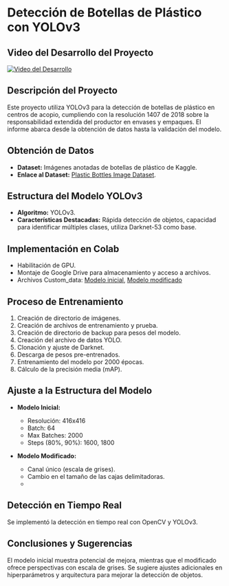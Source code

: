 # Detección de Botellas de Plástico con YOLOv3

## Video del Desarrollo del Proyecto
[![Video del Desarrollo](https://img.youtube.com/vi/ojxQuIABw4I/0.jpg)](https://www.youtube.com/watch?v=ojxQuIABw4I)

## Descripción del Proyecto
Este proyecto utiliza YOLOv3 para la detección de botellas de plástico en centros de acopio, cumpliendo con la resolución 1407 de 2018 sobre la responsabilidad extendida del productor en envases y empaques. El informe abarca desde la obtención de datos hasta la validación del modelo.

## Obtención de Datos
- **Dataset:** Imágenes anotadas de botellas de plástico de Kaggle.
- **Enlace al Dataset:** [Plastic Bottles Image Dataset](https://www.kaggle.com/datasets/siddharthkumarsah/plastic-bottles-image-dataset).

## Estructura del Modelo YOLOv3
- **Algoritmo:** YOLOv3.
- **Características Destacadas:** Rápida detección de objetos, capacidad para identificar múltiples clases, utiliza Darknet-53 como base.

## Implementación en Colab
- Habilitación de GPU.
- Montaje de Google Drive para almacenamiento y acceso a archivos.
- Archivos Custom_data: [Modelo inicial](https://drive.google.com/drive/u/2/folders/1B2CaKL25vJv6RKt6KSMK0jgbG3bAYrLl),                           [Modelo modificado](https://drive.google.com/drive/folders/1phvuS45YYsYIx9PNWd6_HDa43mwUn-Pb)

## Proceso de Entrenamiento
1. Creación de directorio de imágenes.
2. Creación de archivos de entrenamiento y prueba.
3. Creación de directorio de backup para pesos del modelo.
4. Creación del archivo de datos YOLO.
5. Clonación y ajuste de Darknet.
6. Descarga de pesos pre-entrenados.
7. Entrenamiento del modelo por 2000 épocas.
8. Cálculo de la precisión media (mAP).

## Ajuste a la Estructura del Modelo
- **Modelo Inicial:**
  - Resolución: 416x416
  - Batch: 64
  - Max Batches: 2000
  - Steps (80%, 90%): 1600, 1800

- **Modelo Modificado:**
  - Canal único (escala de grises).
  - Cambio en el tamaño de las cajas delimitadoras.
  - 
## Detección en Tiempo Real
Se implementó la detección en tiempo real con OpenCV y YOLOv3.

## Conclusiones y Sugerencias
El modelo inicial muestra potencial de mejora, mientras que el modificado ofrece perspectivas con escala de grises. Se sugiere ajustes adicionales en hiperparámetros y arquitectura para mejorar la detección de objetos.
